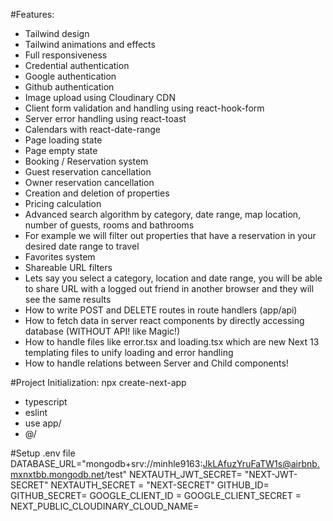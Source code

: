 #Features:
- Tailwind design
- Tailwind animations and effects
- Full responsiveness
- Credential authentication
- Google authentication
- Github authentication
- Image upload using Cloudinary CDN
- Client form validation and handling using react-hook-form
- Server error handling using react-toast
- Calendars with react-date-range
- Page loading state
- Page empty state
- Booking / Reservation system
- Guest reservation cancellation
- Owner reservation cancellation
- Creation and deletion of properties
- Pricing calculation
- Advanced search algorithm by category, date range, map location, number of guests, rooms and bathrooms
- For example we will filter out properties that have a reservation in your desired date range to travel
- Favorites system
- Shareable URL filters
- Lets say you select a category, location and date range, you will be able to share URL with a logged out friend in another browser and they will see the same results
- How to write POST and DELETE routes in route handlers (app/api)
- How to fetch data in server react components by directly accessing database (WITHOUT API! like Magic!)
- How to handle files like error.tsx and loading.tsx which are new Next 13 templating files to unify loading and error handling
- How to handle relations between Server and Child components!

#Project Initialization:
npx create-next-app
- typescript
- eslint
- use app/
- @/

#Setup .env file
DATABASE_URL="mongodb+srv://minhle9163:JkLAfuzYruFaTW1s@airbnb.mxnxtbb.mongodb.net/test"
NEXTAUTH_JWT_SECRET= "NEXT-JWT-SECRET"
NEXTAUTH_SECRET = "NEXT-SECRET"
GITHUB_ID=
GITHUB_SECRET=
GOOGLE_CLIENT_ID = 
GOOGLE_CLIENT_SECRET =
NEXT_PUBLIC_CLOUDINARY_CLOUD_NAME=
 
